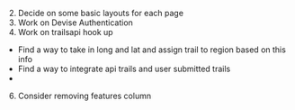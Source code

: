 2.  Decide on some basic layouts for each page
4.  Work on Devise Authentication
5.  Work on trailsapi hook up
  - Find a way to take in long and lat and assign trail to region based on this info
  - Find a way to integrate api trails and user submitted trails
  -
  6.  Consider removing features column
